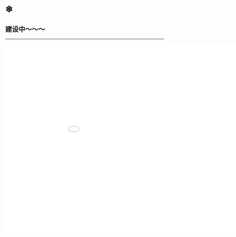 # ❄
## 建设中～～～
***
<iframe src="//player.bilibili.com/player.html?isOutside=true&aid=80433022&bvid=BV1GJ411x7h7&cid=137649199&p=1" scrolling="no" border="0" frameborder="no" framespacing="0" height=600 width=1000 allowfullscreen="true"></iframe>
